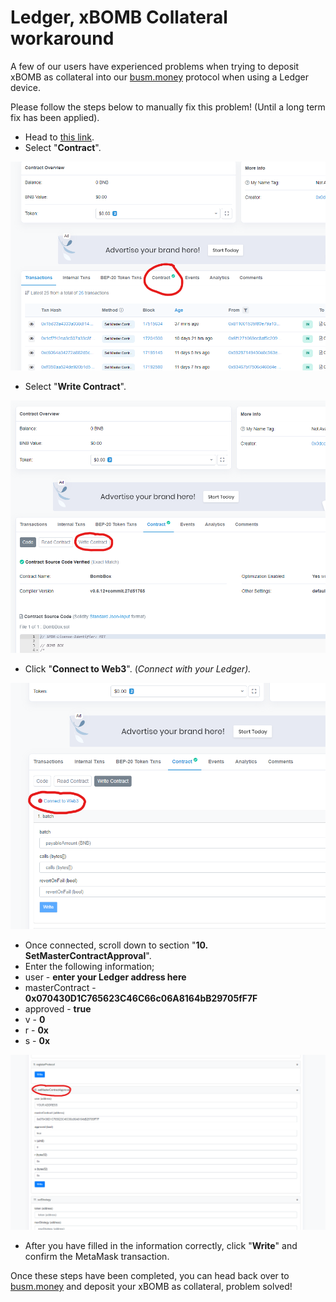 # Ledger, xBOMB Collateral workaround

A few of our users have experienced problems when trying to deposit xBOMB as collateral into our [busm.money](https://busm.money) protocol when using a Ledger device.

Please follow the steps below to manually fix this problem! (Until a long term fix has been applied).

* Head to [this link](https://bscscan.com/address/0x66a5224a941bc56dccdaf6c37f29f3e4bcb8f9eb).
* Select "**Contract**".

![](<../.gitbook/assets/Annotation 2022-05-04 181705.png>)

* Select "**Write Contract**".

![](<../.gitbook/assets/Annotation 2022-05-04 181814.png>)

* Click "**Connect to Web3**". (_Connect with your Ledger)._

![](<../.gitbook/assets/Annotation 2022-05-04 181908.png>)

* Once connected, scroll down to section "**10. SetMasterContractApproval**".
* Enter the following information;
* user - **enter your Ledger address here**
* masterContract - **0x070430D1C765623C46C66c06A8164bB29705fF7F**
* approved - **true**
* v - **0**
* r - **0x**
* s - **0x**

![](<../.gitbook/assets/Annotation 2022-05-04 182906.png>)

* After you have filled in the information correctly, click "**Write**" and confirm the MetaMask transaction.

Once these steps have been completed, you can head back over to [busm.money](https://busm.money) and deposit your xBOMB as collateral, problem solved!

